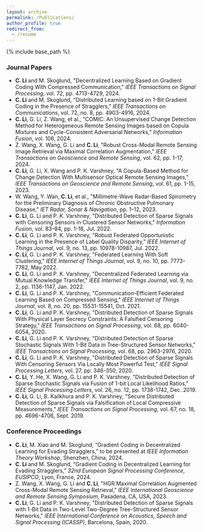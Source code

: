 ```yaml
---
layout: archive
permalink: /Publications/
author_profile: true
redirect_from:
  - /resume
---
```


{% include base_path %}

### Journal Papers

- **C. Li** and M. Skoglund, "Decentralized Learning Based on Gradient Coding With Compressed Communication," *IEEE Transactions on Signal Processing*, vol. 72, pp. 4713-4729, 2024.
- **C. Li** and M. Skoglund, "Distributed Learning based on 1-Bit Gradient Coding in the Presence of Stragglers," *IEEE Transactions on Communications*, vol. 72, no. 8, pp. 4903-4916, 2024.
- **C. Li**, G. Li, Z. Wang, et al., "COMIC: An Unsupervised Change Detection Method for Heterogeneous Remote Sensing Images based on Copula Mixtures and Cycle-Consistent Adversarial Networks," *Information Fusion*, vol. 106, 2024.
- Z. Wang, X. Wang, G. Li and **C. Li**, "Robust Cross-Modal Remote Sensing Image Retrieval via Maximal Correlation Augmentation," *IEEE Transactions on Geoscience and Remote Sensing*, vol. 62, pp. 1-17, 2024.
- **C. Li**, G. Li, X. Wang and P. K. Varshney, "A Copula-Based Method for Change Detection With Multisensor Optical Remote Sensing Images," *IEEE Transactions on Geoscience and Remote Sensing*, vol. 61, pp. 1-15, 2023.
- W. Wang, Y. Wan, **C. Li**, et al., "Millimetre-Wave Radar-Based Spirometry for the Preliminary Diagnosis of Chronic Obstructive Pulmonary Disease," *IET Radar, Sonar & Navigation*, pp. 1–12, 2023.
- **C. Li**, G. Li and P. K. Varshney, "Distributed Detection of Sparse Signals with Censoring Sensors in Clustered Sensor Networks," *Information Fusion*, vol. 83–84, pp. 1-18, Jul. 2022.
- **C. Li**, G. Li and P. K. Varshney, "Robust Federated Opportunistic Learning in the Presence of Label Quality Disparity," *IEEE Internet of Things Journal*, vol. 9, no. 13, pp. 10978-10987, Jul. 2022.
- **C. Li**, G. Li and P. K. Varshney, "Federated Learning With Soft Clustering," *IEEE Internet of Things Journal*, vol. 9, no. 10, pp. 7773-7782, May 2022.
- **C. Li**, G. Li and P. K. Varshney, "Decentralized Federated Learning via Mutual Knowledge Transfer," *IEEE Internet of Things Journal*, vol. 9, no. 2, pp. 1136-1147, Jan. 2022.
- **C. Li**, G. Li and P. K. Varshney, "Communication-Efficient Federated Learning Based on Compressed Sensing," *IEEE Internet of Things Journal*, vol. 8, no. 20, pp. 15531-15541, Oct. 2021.
- **C. Li**, G. Li and P. K. Varshney, "Distributed Detection of Sparse Signals With Physical Layer Secrecy Constraints: A Falsified Censoring Strategy," *IEEE Transactions on Signal Processing*, vol. 68, pp. 6040-6054, 2020.
- **C. Li**, G. Li and P. K. Varshney, "Distributed Detection of Sparse Stochastic Signals With 1-Bit Data in Tree-Structured Sensor Networks," *IEEE Transactions on Signal Processing*, vol. 68, pp. 2963-2976, 2020.
- **C. Li**, G. Li and P. K. Varshney, "Distributed Detection of Sparse Signals With Censoring Sensors Via Locally Most Powerful Test," *IEEE Signal Processing Letters*, vol. 27, pp. 346-350, 2020.
- **C. Li**, Y. He, X. Wang, G. Li and P. K. Varshney, "Distributed Detection of Sparse Stochastic Signals via Fusion of 1-bit Local Likelihood Ratios," *IEEE Signal Processing Letters*, vol. 26, no. 12, pp. 1738-1742, Dec. 2019.
- **C. Li**, G. Li, B. Kailkhura and P. K. Varshney, "Secure Distributed Detection of Sparse Signals via Falsification of Local Compressive Measurements," *IEEE Transactions on Signal Processing*, vol. 67, no. 18, pp. 4696-4706, Sept. 2019.

### Conference Proceedings
- **C. Li**, M. Xiao and M. Skoglund, “Gradient Coding in Decentralized Learning for Evading Stragglers,” to be presented at *IEEE Information Theory Workshop*, Shenzhen, China, 2024.
- **C. Li** and M. Skoglund, “Gradient Coding in Decentralized Learning for Evading Stragglers,” *32nd European Signal Processing Conference, EUSIPCO*, Lyon, France, 2024.
- Z. Wang, X. Wang, G. Li and **C. Li**, "HGR Maximal Correlation Augmented Cross-Modal Remote Sensing Retrieval," *IEEE International Geoscience and Remote Sensing Symposium*, Pasadena, CA, USA, 2023.
- **C. Li**, G. Li and P. K. Varshney, "Distributed Detection of Sparse Signals with 1-Bit Data in Two-Level Two-Degree Tree-Structured Sensor Networks," *IEEE International Conference on Acoustics, Speech and Signal Processing (ICASSP)*, Barcelona, Spain, 2020.
